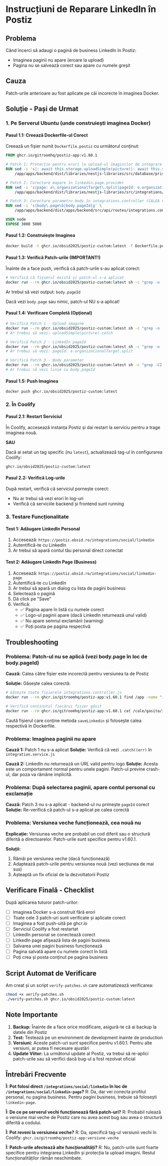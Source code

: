 # Instrucțiuni de Reparare LinkedIn în Postiz

## Problema
Când încerci să adaugi o pagină de business LinkedIn în Postiz:
- Imaginea paginii nu apare (eroare la upload)
- Pagina nu se salvează corect sau apare cu numele greșit

## Cauza
Patch-urile anterioare au fost aplicate pe căi incorecte în imaginea Docker.

## Soluție - Pași de Urmat

### 1. Pe Serverul Ubuntu (unde construiești imaginea Docker)

#### Pasul 1.1: Creează Dockerfile-ul Corect

Creează un fișier numit `Dockerfile.postiz` cu următorul conținut:

```dockerfile
FROM ghcr.io/gitroomhq/postiz-app:v1.60.1

# Patch 1: Protecție pentru erori la upload-ul imaginilor de integrare
RUN sed -i 's|: await this.storage.uploadSimple(picture)|: await this.storage.uploadSimple(picture).catch((err) => { console.error("Uploading the integrations image failed."); console.error(err); return picture; })|g' \
    /app/apps/backend/dist/libraries/nestjs-libraries/src/database/prisma/integrations/integration.service.js

# Patch 2: Corectare mapare în linkedin.page.provider
RUN sed -i 's|page: e\.organizationalTarget\.split|pageId: e.organizationalTarget.split|g' \
    /app/apps/backend/dist/libraries/nestjs-libraries/src/integrations/social/linkedin.page.provider.js

# Patch 3: Corectare parametru body în integrations.controller (CALEA CORECTĂ!)
RUN sed -i 's|body\.page\b|body.pageId|g' \
    /app/apps/backend/dist/apps/backend/src/api/routes/integrations.controller.js

USER node
EXPOSE 3000 5000
```

#### Pasul 1.2: Construiește Imaginea

```bash
docker build -t ghcr.io/obsid2025/postiz-custom:latest -f Dockerfile.postiz .
```

#### Pasul 1.3: Verifică Patch-urile (IMPORTANT!)

Înainte de a face push, verifică că patch-urile s-au aplicat corect:

```bash
# Verifică că fișierul există și patch-ul s-a aplicat
docker run --rm ghcr.io/obsid2025/postiz-custom:latest sh -c "grep -o 'body\.pageId' /app/apps/backend/dist/apps/backend/src/api/routes/integrations.controller.js | head -1"
```

Ar trebui să vezi output: `body.pageId`

Dacă vezi `body.page` sau nimic, patch-ul NU s-a aplicat!

#### Pasul 1.4: Verificare Completă (Opțional)

```bash
# Verifică Patch 1 - Upload imagine
docker run --rm ghcr.io/obsid2025/postiz-custom:latest sh -c "grep -o 'uploadSimple(picture).catch' /app/apps/backend/dist/libraries/nestjs-libraries/src/database/prisma/integrations/integration.service.js | head -1"
# Ar trebui să vezi: uploadSimple(picture).catch

# Verifică Patch 2 - LinkedIn pageId
docker run --rm ghcr.io/obsid2025/postiz-custom:latest sh -c "grep -o 'pageId: e.organizationalTarget.split' /app/apps/backend/dist/libraries/nestjs-libraries/src/integrations/social/linkedin.page.provider.js | head -1"
# Ar trebui să vezi: pageId: e.organizationalTarget.split

# Verifică Patch 3 - Body parameter
docker run --rm ghcr.io/obsid2025/postiz-custom:latest sh -c "grep -C2 'saveLinkedin' /app/apps/backend/dist/apps/backend/src/api/routes/integrations.controller.js | grep pageId"
# Ar trebui să vezi linie cu body.pageId
```

#### Pasul 1.5: Push Imaginea

```bash
docker push ghcr.io/obsid2025/postiz-custom:latest
```

### 2. În Coolify

#### Pasul 2.1: Restart Serviciul

În Coolify, accesează instanța Postiz și dai restart la serviciu pentru a trage imaginea nouă.

**SAU**

Dacă ai setat un tag specific (nu `latest`), actualizează tag-ul în configurarea Coolify:
```
ghcr.io/obsid2025/postiz-custom:latest
```

#### Pasul 2.2: Verifică Log-urile

După restart, verifică că serviciul pornește corect:
- Nu ar trebui să vezi erori în log-uri
- Verifică că serviciile backend și frontend sunt running

### 3. Testare Funcționalitate

#### Test 1: Adăugare LinkedIn Personal
1. Accesează: `https://postiz.obsid.ro/integrations/social/linkedin`
2. Autentifică-te cu LinkedIn
3. Ar trebui să apară contul tău personal direct conectat

#### Test 2: Adăugare LinkedIn Page (Business)
1. Accesează: `https://postiz.obsid.ro/integrations/social/linkedin-page`
2. Autentifică-te cu LinkedIn
3. Ar trebui să apară un dialog cu lista de pagini business
4. Selectează o pagină
5. Dă click pe "Save"
6. Verifică:
   - ✅ Pagina apare în listă cu numele corect
   - ✅ Logo-ul paginii apare (dacă LinkedIn returnează unul valid)
   - ✅ Nu apare semnul exclamării (warning)
   - ✅ Poți posta pe pagina respectivă

## Troubleshooting

### Problema: Patch-ul nu se aplică (vezi body.page în loc de body.pageId)

**Cauză:** Calea către fișier este incorectă pentru versiunea ta de Postiz

**Soluție:** Găsește calea corectă:

```bash
# Găsește toate fișierele integrations.controller.js
docker run --rm ghcr.io/gitroomhq/postiz-app:v1.60.1 find /app -name "integrations.controller.js" -type f

# Verifică conținutul fiecărui fișier găsit
docker run --rm ghcr.io/gitroomhq/postiz-app:v1.60.1 cat /cale/gasita/integrations.controller.js | grep -A5 saveLinkedin
```

Caută fișierul care conține metoda `saveLinkedin` și folosește calea respectivă în Dockerfile.

### Problema: Imaginea paginii nu apare

**Cauză 1:** Patch 1 nu s-a aplicat
**Soluție:** Verifică că vezi `.catch((err)` în `integration.service.js`

**Cauză 2:** LinkedIn nu returnează un URL valid pentru logo
**Soluție:** Acesta este un comportament normal pentru unele pagini. Patch-ul previne crash-ul, dar poza va rămâne implicită.

### Problema: După selectarea paginii, apare contul personal cu exclamație

**Cauză:** Patch 3 nu s-a aplicat - backend-ul nu primește `pageId` corect
**Soluție:** Re-verifică că patch-ul s-a aplicat pe calea corectă

### Problema: Versiunea veche funcționează, cea nouă nu

**Explicație:** Versiunea veche are probabil un cod diferit sau o structură diferită a directoarelor. Patch-urile sunt specifice pentru v1.60.1.

**Soluții:**
1. Rămâi pe versiunea veche (dacă funcționează)
2. Adaptează patch-urile pentru versiunea nouă (vezi secțiunea de mai sus)
3. Așteaptă un fix oficial de la dezvoltatorii Postiz

## Verificare Finală - Checklist

După aplicarea tuturor patch-urilor:

- [ ] Imaginea Docker s-a construit fără erori
- [ ] Toate cele 3 patch-uri sunt verificate și aplicate corect
- [ ] Imaginea a fost push-uită pe ghcr.io
- [ ] Serviciul Coolify a fost restartat
- [ ] LinkedIn personal se conectează corect
- [ ] LinkedIn page afișează lista de pagini business
- [ ] Salvarea unei pagini business funcționează
- [ ] Pagina salvată apare cu numele corect în listă
- [ ] Poți crea și posta conținut pe pagina business

## Script Automat de Verificare

Am creat și un script `verify-patches.sh` care automatizează verificarea:

```bash
chmod +x verify-patches.sh
./verify-patches.sh ghcr.io/obsid2025/postiz-custom:latest
```

## Note Importante

1. **Backup:** Înainte de a face orice modificare, asigură-te că ai backup la datele din Postiz
2. **Test:** Testează pe un environment de development înainte de production
3. **Versiuni:** Aceste patch-uri sunt specifice pentru v1.60.1. Pentru alte versiuni, ar putea fi necesare ajustări
4. **Update Viitor:** La următorul update al Postiz, va trebui să re-aplici patch-urile sau să verifici dacă bug-ul a fost rezolvat oficial

## Întrebări Frecvente

**Î: Pot folosi direct `/integrations/social/linkedin` în loc de `/integrations/social/linkedin-page`?**
R: Da, dar vei conecta profilul personal, nu pagina business. Pentru pagini business, trebuie să folosești `linkedin-page`.

**Î: De ce pe serverul vechi funcționează fără patch-uri?**
R: Probabil rulează o versiune mai veche de Postiz care nu avea acest bug sau avea o structură diferită a codului.

**Î: Pot reveni la versiunea veche?**
R: Da, specifică tag-ul versiunii vechi în Coolify: `ghcr.io/gitroomhq/postiz-app:versiune-veche`

**Î: Patch-urile afectează alte funcționalități?**
R: Nu, patch-urile sunt foarte specifice pentru integrarea LinkedIn și protecția la upload imagini. Restul funcționalităților rămân neschimbate.
